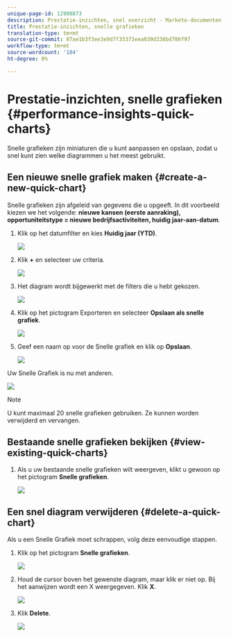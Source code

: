 ```yaml
---
unique-page-id: 12980873
description: Prestatie-inzichten, snel overzicht - Marketo-documenten - productdocumentatie
title: Prestatie-inzichten, snelle grafieken
translation-type: tm+mt
source-git-commit: 07ae1b3f3ee3e9d7f35373eea039d336bd786f97
workflow-type: tm+mt
source-wordcount: '184'
ht-degree: 0%

---
```



# Prestatie-inzichten, snelle grafieken {#performance-insights-quick-charts}

Snelle grafieken zijn miniaturen die u kunt aanpassen en opslaan, zodat u snel kunt zien welke diagrammen u het meest gebruikt.

## Een nieuwe snelle grafiek maken {#create-a-new-quick-chart}

Snelle grafieken zijn afgeleid van gegevens die u opgeeft. In dit voorbeeld kiezen we het volgende: **nieuwe kansen (eerste aanraking), opportuniteitstype = nieuwe bedrijfsactiviteiten, huidig jaar-aan-datum**.

1. Klik op het datumfilter en kies **Huidig jaar (YTD)**.

   ![](assets/1-2.png)

1. Klik **+** en selecteer uw criteria.

   ![](assets/2-2.png)

1. Het diagram wordt bijgewerkt met de filters die u hebt gekozen.

   ![](assets/3-3.png)

1. Klik op het pictogram Exporteren en selecteer **Opslaan als snelle grafiek**.

   ![](assets/4-2.png)

1. Geef een naam op voor de Snelle grafiek en klik op **Opslaan**.

   ![](assets/5-3.png)

Uw Snelle Grafiek is nu met anderen.

![](assets/6-3.png)

>[!NOTE]
>
>U kunt maximaal 20 snelle grafieken gebruiken. Ze kunnen worden verwijderd en vervangen.

## Bestaande snelle grafieken bekijken {#view-existing-quick-charts}

1. Als u uw bestaande snelle grafieken wilt weergeven, klikt u gewoon op het pictogram **Snelle grafieken**.

   ![](assets/7-1.png)

## Een snel diagram verwijderen {#delete-a-quick-chart}

Als u een Snelle Grafiek moet schrappen, volg deze eenvoudige stappen.

1. Klik op het pictogram **Snelle grafieken**.

   ![](assets/8-1.png)

1. Houd de cursor boven het gewenste diagram, maar klik er niet op. Bij het aanwijzen wordt een X weergegeven. Klik **X**.

   ![](assets/9-2.png)

1. Klik **Delete**.

   ![](assets/10-1.png)

